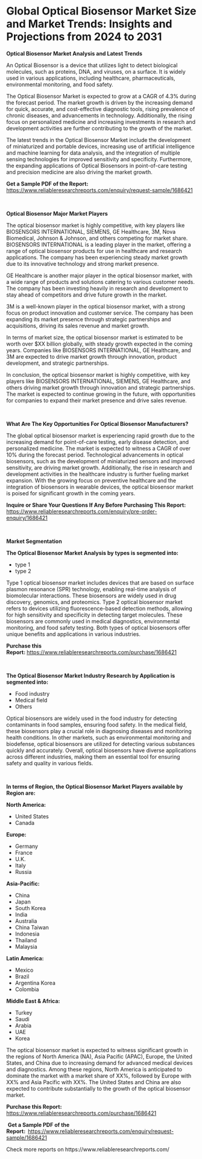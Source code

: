 <p><h1>Global Optical Biosensor Market Size and Market Trends: Insights and Projections from 2024 to 2031</h1></p><p><strong>Optical Biosensor Market Analysis and Latest Trends</strong></p>
<p><p>An Optical Biosensor is a device that utilizes light to detect biological molecules, such as proteins, DNA, and viruses, on a surface. It is widely used in various applications, including healthcare, pharmaceuticals, environmental monitoring, and food safety.</p><p>The Optical Biosensor Market is expected to grow at a CAGR of 4.3% during the forecast period. The market growth is driven by the increasing demand for quick, accurate, and cost-effective diagnostic tools, rising prevalence of chronic diseases, and advancements in technology. Additionally, the rising focus on personalized medicine and increasing investments in research and development activities are further contributing to the growth of the market.</p><p>The latest trends in the Optical Biosensor Market include the development of miniaturized and portable devices, increasing use of artificial intelligence and machine learning for data analysis, and the integration of multiple sensing technologies for improved sensitivity and specificity. Furthermore, the expanding applications of Optical Biosensors in point-of-care testing and precision medicine are also driving the market growth.</p></p>
<p><strong>Get a Sample PDF of the Report:&nbsp;</strong> <a href="https://www.reliableresearchreports.com/enquiry/request-sample/1686421">https://www.reliableresearchreports.com/enquiry/request-sample/1686421</a></p>
<p>&nbsp;</p>
<p><strong>Optical Biosensor Major Market Players</strong></p>
<p><p>The optical biosensor market is highly competitive, with key players like BIOSENSORS INTERNATIONAL, SIEMENS, GE Healthcare, 3M, Nova Biomedical, Johnson & Johnson, and others competing for market share. BIOSENSORS INTERNATIONAL is a leading player in the market, offering a range of optical biosensor products for use in healthcare and research applications. The company has been experiencing steady market growth due to its innovative technology and strong market presence.</p><p>GE Healthcare is another major player in the optical biosensor market, with a wide range of products and solutions catering to various customer needs. The company has been investing heavily in research and development to stay ahead of competitors and drive future growth in the market.</p><p>3M is a well-known player in the optical biosensor market, with a strong focus on product innovation and customer service. The company has been expanding its market presence through strategic partnerships and acquisitions, driving its sales revenue and market growth.</p><p>In terms of market size, the optical biosensor market is estimated to be worth over $XX billion globally, with steady growth expected in the coming years. Companies like BIOSENSORS INTERNATIONAL, GE Healthcare, and 3M are expected to drive market growth through innovation, product development, and strategic partnerships.</p><p>In conclusion, the optical biosensor market is highly competitive, with key players like BIOSENSORS INTERNATIONAL, SIEMENS, GE Healthcare, and others driving market growth through innovation and strategic partnerships. The market is expected to continue growing in the future, with opportunities for companies to expand their market presence and drive sales revenue.</p></p>
<p>&nbsp;</p>
<p><strong>What Are The Key Opportunities For Optical Biosensor Manufacturers?</strong></p>
<p><p>The global optical biosensor market is experiencing rapid growth due to the increasing demand for point-of-care testing, early disease detection, and personalized medicine. The market is expected to witness a CAGR of over 10% during the forecast period. Technological advancements in optical biosensors, such as the development of miniaturized sensors and improved sensitivity, are driving market growth. Additionally, the rise in research and development activities in the healthcare industry is further fueling market expansion. With the growing focus on preventive healthcare and the integration of biosensors in wearable devices, the optical biosensor market is poised for significant growth in the coming years.</p></p>
<p><strong>Inquire or Share Your Questions If Any Before Purchasing This Report:</strong> <a href="https://www.reliableresearchreports.com/enquiry/pre-order-enquiry/1686421">https://www.reliableresearchreports.com/enquiry/pre-order-enquiry/1686421</a></p>
<p>&nbsp;</p>
<p><strong>Market Segmentation</strong></p>
<p><strong>The Optical Biosensor Market Analysis by types is segmented into:</strong></p>
<p><ul><li>type 1</li><li>type 2</li></ul></p>
<p><p>Type 1 optical biosensor market includes devices that are based on surface plasmon resonance (SPR) technology, enabling real-time analysis of biomolecular interactions. These biosensors are widely used in drug discovery, genomics, and proteomics. Type 2 optical biosensor market refers to devices utilizing fluorescence-based detection methods, allowing for high sensitivity and specificity in detecting target molecules. These biosensors are commonly used in medical diagnostics, environmental monitoring, and food safety testing. Both types of optical biosensors offer unique benefits and applications in various industries.</p></p>
<p><strong>Purchase this Report:&nbsp;</strong><a href="https://www.reliableresearchreports.com/purchase/1686421">https://www.reliableresearchreports.com/purchase/1686421</a></p>
<p>&nbsp;</p>
<p><strong>The Optical Biosensor Market Industry Research by Application is segmented into:</strong></p>
<p><ul><li>Food industry</li><li>Medical field</li><li>Others</li></ul></p>
<p><p>Optical biosensors are widely used in the food industry for detecting contaminants in food samples, ensuring food safety. In the medical field, these biosensors play a crucial role in diagnosing diseases and monitoring health conditions. In other markets, such as environmental monitoring and biodefense, optical biosensors are utilized for detecting various substances quickly and accurately. Overall, optical biosensors have diverse applications across different industries, making them an essential tool for ensuring safety and quality in various fields.</p></p>
<p>&nbsp;</p>
<p><strong>In terms of Region, the Optical Biosensor Market Players available by Region are:</strong></p>
<p>
    <p> <strong> North America: </strong>
        <ul>
            <li>United States</li>
            <li>Canada</li>
        </ul>
        </p> 
    <p> <strong> Europe: </strong>
        <ul>
            <li>Germany</li>
            <li>France</li>
            <li>U.K.</li>
            <li>Italy</li>
            <li>Russia</li>
        </ul>
        </p> 
    <p> <strong> Asia-Pacific: </strong>
        <ul>
            <li>China</li>
            <li>Japan</li>
            <li>South Korea</li>
            <li>India</li>
            <li>Australia</li>
            <li>China Taiwan</li>
            <li>Indonesia</li>
            <li>Thailand</li>
            <li>Malaysia</li>
        </ul>
        </p> 
    <p> <strong> Latin America: </strong>
        <ul>
            <li>Mexico</li>
            <li>Brazil</li>
            <li>Argentina Korea</li>
            <li>Colombia</li>
        </ul>
        </p> 
    <p> <strong> Middle East & Africa: </strong>
        <ul>
            <li>Turkey</li>
            <li>Saudi</li>
            <li>Arabia</li>
            <li>UAE</li>
            <li>Korea</li>
        </ul>
    </p>
    </p>
<p><p>The optical biosensor market is expected to witness significant growth in the regions of North America (NA), Asia Pacific (APAC), Europe, the United States, and China due to increasing demand for advanced medical devices and diagnostics. Among these regions, North America is anticipated to dominate the market with a market share of XX%, followed by Europe with XX% and Asia Pacific with XX%. The United States and China are also expected to contribute substantially to the growth of the optical biosensor market.</p></p>
<p><strong>Purchase this Report: </strong><a href="https://www.reliableresearchreports.com/purchase/1686421">https://www.reliableresearchreports.com/purchase/1686421</a></p>
<p>&nbsp;<strong>Get a Sample PDF of the Report:&nbsp;&nbsp;</strong><a href="https://www.reliableresearchreports.com/enquiry/request-sample/1686421">https://www.reliableresearchreports.com/enquiry/request-sample/1686421</a></p>
<p><strong></strong></p>
<p>Check more reports on https://www.reliableresearchreports.com/</p>